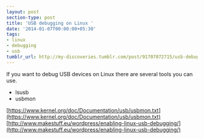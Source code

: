 ```yaml
---
layout: post
section-type: post
title: 'USB debugging on Linux '
date: '2014-01-07T00:00:00+05:30'
tags:
- linux
- debugging
- usb
tumblr_url: http://my-discoveries.tumblr.com/post/91707072715/usb-debugging-on-linux
---
```

If you want to debug USB devices on Linux there are several tools you can use. 

- lsusb
- usbmon


[https://www.kernel.org/doc/Documentation/usb/usbmon.txt](https://www.kernel.org/doc/Documentation/usb/usbmon.txt)
[http://www.makestuff.eu/wordpress/enabling-linux-usb-debugging/](http://www.makestuff.eu/wordpress/enabling-linux-usb-debugging/)
